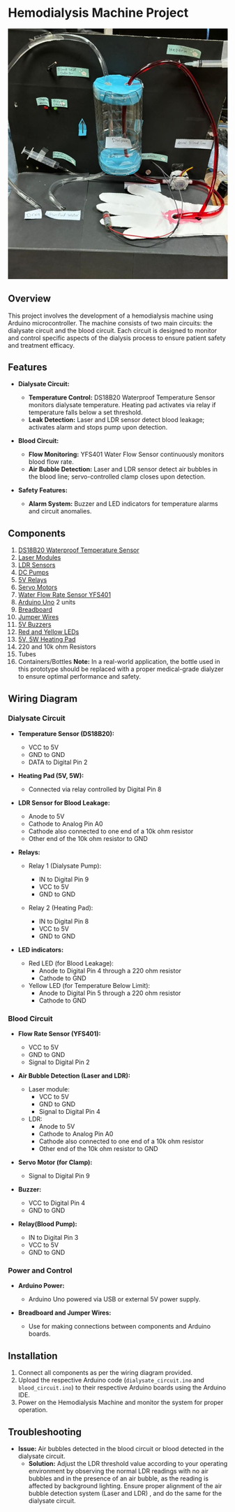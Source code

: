 # Hemodialysis Machine Project

![Hemodialysis Machine](Image/Hemodialysis.jpeg)

## Overview

This project involves the development of a hemodialysis machine using Arduino microcontroller. The machine consists of two main circuits: the dialysate circuit and the blood circuit. Each circuit is designed to monitor and control specific aspects of the dialysis process to ensure patient safety and treatment efficacy.

## Features

- **Dialysate Circuit:**
  - **Temperature Control:** DS18B20 Waterproof Temperature Sensor monitors dialysate temperature. Heating pad activates via relay if temperature falls below a set threshold.
  - **Leak Detection:** Laser and LDR sensor detect blood leakage; activates alarm and stops pump upon detection.
  
- **Blood Circuit:**
  - **Flow Monitoring:** YFS401 Water Flow Sensor continuously monitors blood flow rate.
  - **Air Bubble Detection:** Laser and LDR sensor detect air bubbles in the blood line; servo-controlled clamp closes upon detection.
  
- **Safety Features:**
  - **Alarm System:** Buzzer and LED indicators for temperature alarms and circuit anomalies.
  
## Components

1. [DS18B20 Waterproof Temperature Sensor](https://www.ram-e-shop.com/ar/shop/wire-ds18b20-ds18b20-waterproof-temperature-sensor-7175)
2. [Laser Modules](https://makerselectronics.com/product/laser-module-5v)
3. [LDR Sensors](https://www.ram-e-shop.com/ar/shop/ldr-big-20mm-ldr-big-20mm-photoresistor-cds-5936)
4. [DC Pumps](https://www.ram-e-shop.com/ar/shop/dc-pump-6vdc-water-pump-3-6vdc-mini-120l-h-7422)
5. [5V Relays](https://www.ram-e-shop.com/ar/shop/kit-sla-30a-1relay-1-output-relay-30a-module-works-on-5v-signal-sku-sla30-7643)
6. [Servo Motors](https://www.ram-e-shop.com/ar/shop/servo-fs5103b-fs5103b-servo-motor-180deg-3-2-kg-cm-plastic-gears-7119)
7. [Water Flow Rate Sensor YFS401](https://www.ram-e-shop.com/ar/shop/sen-yfs401-water-flow-yfs401-water-flow-sensor-g1-8-8058)
8. [Arduino Uno](https://store.fut-electronics.com/products/arduino-uno) 2 units
9. [Breadboard](https://store.fut-electronics.com/collections/boards/products/breadboard-840-pin)
10. [Jumper Wires](https://store.fut-electronics.com/products/male-female-jumper-wire-400-mm)
11. [5V Buzzers](https://store.fut-electronics.com/products/buzzer-5v)
12. [Red and Yellow LEDs](https://www.ram-e-shop.com/ar/shop/led-rr-led-5-mm-red-color-5921)
13. [5V, 5W Heating Pad](https://www.ram-e-shop.com/ar/shop/heating-pad-5v-5w-heating-pad-5v-5w-size-5x10cm-8216)
14. 220 and 10k ohm Resistors
15. Tubes
16. Containers/Bottles
**Note:** In a real-world application, the bottle used in this prototype should be replaced with a proper medical-grade dialyzer to ensure optimal performance and safety.


## Wiring Diagram

### Dialysate Circuit

- **Temperature Sensor (DS18B20):**
  - VCC to 5V
  - GND to GND
  - DATA to Digital Pin 2

- **Heating Pad (5V, 5W):**
  - Connected via relay controlled by Digital Pin 8

- **LDR Sensor for Blood Leakage:**
  - Anode to 5V
  - Cathode to Analog Pin A0
  - Cathode also connected to one end of a 10k ohm resistor
  - Other end of the 10k ohm resistor to GND
- **Relays:**
  - Relay 1 (Dialysate Pump):
    - IN to Digital Pin 9
    - VCC to 5V
    - GND to GND
  
  - Relay 2 (Heating Pad):
    - IN to Digital Pin 8
    - VCC to 5V
    - GND to GND

- **LED indicators:**
  - Red LED (for Blood Leakage):
    - Anode to Digital Pin 4 through a 220 ohm resistor
    - Cathode to GND
  - Yellow LED (for Temperature Below Limit):
    - Anode to Digital Pin 5 through a 220 ohm resistor
    - Cathode to GND


### Blood Circuit

- **Flow Rate Sensor (YFS401):**
  - VCC to 5V
  - GND to GND
  - Signal to Digital Pin 2

- **Air Bubble Detection (Laser and LDR):**
  - Laser module:
    - VCC to 5V
    - GND to GND
    - Signal to Digital Pin 4
  - LDR:
    - Anode to 5V
    - Cathode to Analog Pin A0
    - Cathode also connected to one end of a 10k ohm resistor
    - Other end of the 10k ohm resistor to GND

- **Servo Motor (for Clamp):**
  - Signal to Digital Pin 9

- **Buzzer:**
  - VCC to Digital Pin 4
  - GND to GND

- **Relay(Blood Pump):**
  - IN to Digital Pin 3
  - VCC to 5V
  - GND to GND



### Power and Control

- **Arduino Power:**
  - Arduino Uno powered via USB or external 5V power supply.

- **Breadboard and Jumper Wires:**
  - Use for making connections between components and Arduino boards.

## Installation

1. Connect all components as per the wiring diagram provided.
2. Upload the respective Arduino code (`dialysate_circuit.ino` and `blood_circuit.ino`) to their respective Arduino boards using the Arduino IDE.
3. Power on the Hemodialysis Machine and monitor the system for proper operation.

## Troubleshooting

- **Issue:** Air bubbles detected in the blood circuit or blood detected in the dialysate circuit.
  - **Solution:** Adjust the LDR threshold value according to your operating environment by observing the normal LDR readings with no air bubbles and in the presence of an air bubble, as the reading is affected by background lighting. Ensure proper alignment of the air bubble detection system (Laser and LDR) , and do the same for the dialysate circuit.